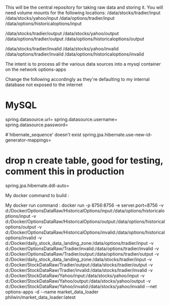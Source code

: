 This will be the central repository for taking raw data and storing it.
You will need volume mounts for the following locations:
/data/stocks/tradier/input
/data/stocks/yahoo/input
/data/options/tradier/input
/data/options/historicaloptions/input

/data/stocks/tradier/output
/data/stocks/yahoo/output
/data/options/tradier/output
/data/options/historicaloptions/output

/data/stocks/tradier/invalid
/data/stocks/yahoo/invalid
/data/options/tradier/invalid
/data/options/historicaloptions/invalid

The intent is to process all the various data sources into a mysql container on the network
options-apps

Change the following accordingly as they're defaulting to my internal database not exposed to the internet
# MySQL
spring.datasource.url=
spring.datasource.username=
spring.datasource.password=

#`hibernate_sequence' doesn't exist
spring.jpa.hibernate.use-new-id-generator-mappings=

# drop n create table, good for testing, comment this in production
spring.jpa.hibernate.ddl-auto=

My docker command to build :


My docker run command :
docker run -p 8756:8756 -e server.port=8756 -v d:/Docker/OptionsDataRaw/HistoricalOptions/input:/data/options/historicaloptions/input -v d:/Docker/OptionsDataRaw/HistoricalOptions/output:/data/options/historicaloptions/output -v d:/Docker/OptionsDataRaw/HistoricalOptions/invalid:/data/options/historicaloptions/invalid -v d:/Docker/daily_stock_data_landing_zone:/data/options/tradier/input -v d:/Docker/OptionsDataRaw/Tradier/invalid:/data/options/tradier/invalid -v d:/Docker/OptionsDataRaw/Tradier/output:/data/options/tradier/output -v d:/Docker/daily_stock_data_landing_zone:/data/stocks/tradier/input -v d:/Docker/StockDataRaw/Tradier/output:/data/stocks/tradier/output -v d:/Docker/StockDataRaw/Tradier/invalid:/data/stocks/tradier/invalid -v d:/Docker/StockDataRaw/Yahoo/input:/data/stocks/yahoo/input -v d:/Docker/StockDataRaw/Yahoo/output:/data/stocks/yahoo/output -v d:/Docker/StockDataRaw/Yahoo/invalid:/data/stocks/yahoo/invalid --net options-apps -d --name market_data_loader philwin/market_data_loader:latest